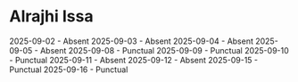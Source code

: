 # Alrajhi Issa
2025-09-02 - Absent
2025-09-03 - Absent
2025-09-04 - Absent
2025-09-05 - Absent
2025-09-08 - Punctual
2025-09-09 - Punctual
2025-09-10 - Punctual
2025-09-11 - Absent
2025-09-12 - Absent
2025-09-15 - Punctual
2025-09-16 - Punctual
